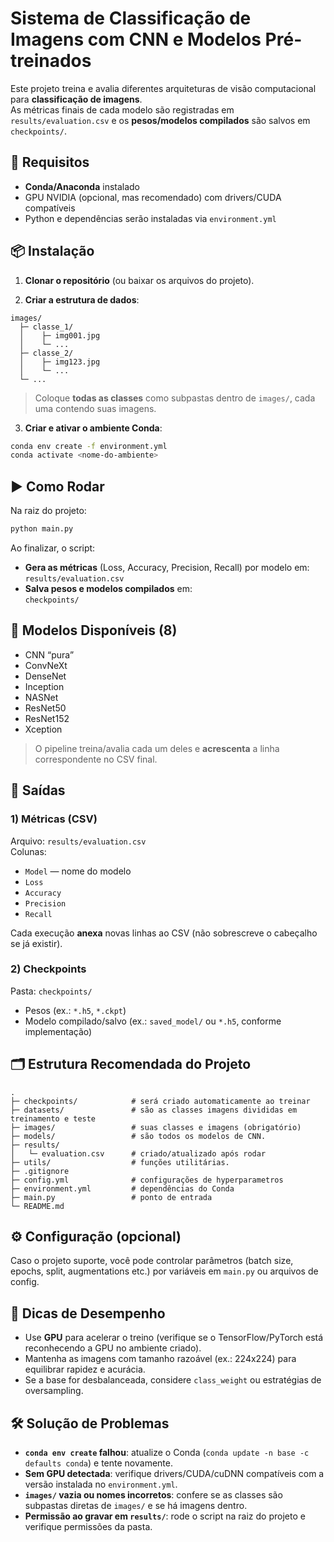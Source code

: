 # Sistema de Classificação de Imagens com CNN e Modelos Pré-treinados

Este projeto treina e avalia diferentes arquiteturas de visão computacional para **classificação de imagens**.  
As métricas finais de cada modelo são registradas em `results/evaluation.csv` e os **pesos/modelos compilados** são salvos em `checkpoints/`.

## 🔧 Requisitos

- **Conda/Anaconda** instalado
- GPU NVIDIA (opcional, mas recomendado) com drivers/CUDA compatíveis
- Python e dependências serão instaladas via `environment.yml`

## 📦 Instalação

1. **Clonar o repositório** (ou baixar os arquivos do projeto).

2. **Criar a estrutura de dados**:

```
images/
  ├─ classe_1/
  │    ├─ img001.jpg
  │    └─ ...
  ├─ classe_2/
  │    ├─ img123.jpg
  │    └─ ...
  └─ ...
```

> Coloque **todas as classes** como subpastas dentro de `images/`, cada uma contendo suas imagens.

3. **Criar e ativar o ambiente Conda**:

```bash
conda env create -f environment.yml
conda activate <nome-do-ambiente>
```

## ▶️ Como Rodar

Na raiz do projeto:

```bash
python main.py
```

Ao finalizar, o script:

- **Gera as métricas** (Loss, Accuracy, Precision, Recall) por modelo em:  
  `results/evaluation.csv`
- **Salva pesos e modelos compilados** em:  
  `checkpoints/`

## 🧠 Modelos Disponíveis (8)

- CNN “pura”
- ConvNeXt
- DenseNet
- Inception
- NASNet
- ResNet50
- ResNet152
- Xception

> O pipeline treina/avalia cada um deles e **acrescenta** a linha correspondente no CSV final.

## 📄 Saídas

### 1) Métricas (CSV)

Arquivo: `results/evaluation.csv`  
Colunas:

- `Model` — nome do modelo
- `Loss`
- `Accuracy`
- `Precision`
- `Recall`

Cada execução **anexa** novas linhas ao CSV (não sobrescreve o cabeçalho se já existir).

### 2) Checkpoints

Pasta: `checkpoints/`

- Pesos (ex.: `*.h5`, `*.ckpt`)
- Modelo compilado/salvo (ex.: `saved_model/` ou `*.h5`, conforme implementação)

## 🗂️ Estrutura Recomendada do Projeto

```
.
├─ checkpoints/            # será criado automaticamente ao treinar
├─ datasets/               # são as classes imagens divididas em treinamento e teste
├─ images/                 # suas classes e imagens (obrigatório)
├─ models/                 # são todos os modelos de CNN.
├─ results/
│   └─ evaluation.csv      # criado/atualizado após rodar
├─ utils/                  # funções utilitárias.
├─ .gitignore
├─ config.yml              # configurações de hyperparametros
├─ environment.yml         # dependências do Conda
├─ main.py                 # ponto de entrada
└─ README.md
```

## ⚙️ Configuração (opcional)

Caso o projeto suporte, você pode controlar parâmetros (batch size, epochs, split, augmentations etc.) por variáveis em `main.py` ou arquivos de config.

## 🚀 Dicas de Desempenho

- Use **GPU** para acelerar o treino (verifique se o TensorFlow/PyTorch está reconhecendo a GPU no ambiente criado).
- Mantenha as imagens com tamanho razoável (ex.: 224x224) para equilibrar rapidez e acurácia.
- Se a base for desbalanceada, considere `class_weight` ou estratégias de oversampling.

## 🛠️ Solução de Problemas

- **`conda env create` falhou**: atualize o Conda (`conda update -n base -c defaults conda`) e tente novamente.
- **Sem GPU detectada**: verifique drivers/CUDA/cuDNN compatíveis com a versão instalada no `environment.yml`.
- **`images/` vazia ou nomes incorretos**: confere se as classes são subpastas diretas de `images/` e se há imagens dentro.
- **Permissão ao gravar em `results/`**: rode o script na raiz do projeto e verifique permissões da pasta.
